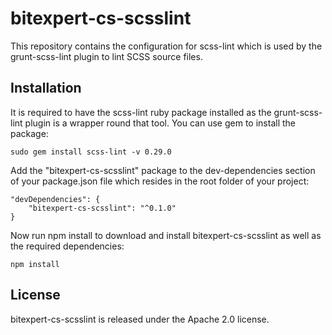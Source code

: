 # bitexpert-cs-scsslint


This repository contains the configuration for scss-lint which is used by the grunt-scss-lint plugin to lint SCSS source 
files.

## Installation

It is required to have the scss-lint ruby package installed as the grunt-scss-lint plugin is a wrapper round that tool. 
You can use gem to install the package:

    sudo gem install scss-lint -v 0.29.0

Add the "bitexpert-cs-scsslint" package to the dev-dependencies section of your package.json file which resides in the 
root folder of your project:

    "devDependencies": {
        "bitexpert-cs-scsslint": "^0.1.0"
    }

Now run npm install to download and install bitexpert-cs-scsslint as well as the required dependencies:

    npm install

## License

bitexpert-cs-scsslint is released under the Apache 2.0 license.
